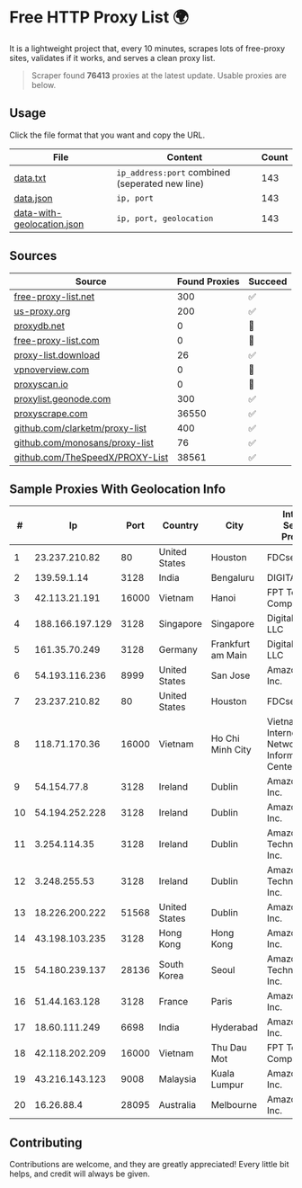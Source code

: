 
# Free HTTP Proxy List 🌍

It is a lightweight project that, every 10 minutes, scrapes lots of free-proxy sites, validates if it works, and serves a clean proxy list.


> Scraper found **76413** proxies at the latest update. Usable proxies are below.

## Usage

Click the file format that you want and copy the URL.


|File|Content|Count|
|----|-------|-----|
|[data.txt](https://raw.githubusercontent.com/themiralay/Proxy-List-World/master/data.txt)|`ip_address:port` combined (seperated new line)|143|
|[data.json](https://raw.githubusercontent.com/themiralay/Proxy-List-World/master/data.json)|`ip, port`|143|
|[data-with-geolocation.json](https://raw.githubusercontent.com/themiralay/Proxy-List-World/master/data-with-geolocation.json)|`ip, port, geolocation`|143|

## Sources

|Source|Found Proxies|Succeed|
|------|-------------|-------|
|[free-proxy-list.net](https://free-proxy-list.net)|300|✅|
|[us-proxy.org](https://www.us-proxy.org)|200|✅|
|[proxydb.net](http://proxydb.net)|0|🚫|
|[free-proxy-list.com](https://free-proxy-list.com/?page=&port=&type%5B%5D=http&type%5B%5D=https&up_time=0&search=Search)|0|🚫|
|[proxy-list.download](https://www.proxy-list.download/HTTP)|26|✅|
|[vpnoverview.com](https://vpnoverview.com/privacy/anonymous-browsing/free-proxy-servers)|0|🚫|
|[proxyscan.io](https://www.proxyscan.io)|0|🚫|
|[proxylist.geonode.com](https://proxylist.geonode.com/api/proxy-list?limit=300&page=1&sort_by=lastChecked&sort_type=desc&protocols=http,https)|300|✅|
|[proxyscrape.com](https://api.proxyscrape.com/v2/?request=displayproxies&protocol=http&timeout=10000&country=all&ssl=all&anonymity=all)|36550|✅|
|[github.com/clarketm/proxy-list](https://raw.githubusercontent.com/clarketm/proxy-list/master/proxy-list-raw.txt)|400|✅|
|[github.com/monosans/proxy-list](https://raw.githubusercontent.com/monosans/proxy-list/main/proxies/http.txt)|76|✅|
|[github.com/TheSpeedX/PROXY-List](https://raw.githubusercontent.com/TheSpeedX/PROXY-List/master/http.txt)|38561|✅|


## Sample Proxies With Geolocation Info

|#|Ip|Port|Country|City|Internet Service Provider|
|-|--|----|-------|----|-------------------------|
|1|23.237.210.82|80|United States|Houston|FDCservers.net|
|2|139.59.1.14|3128|India|Bengaluru|DIGITALOCEAN|
|3|42.113.21.191|16000|Vietnam|Hanoi|FPT Telecom Company|
|4|188.166.197.129|3128|Singapore|Singapore|DigitalOcean, LLC|
|5|161.35.70.249|3128|Germany|Frankfurt am Main|DigitalOcean, LLC|
|6|54.193.116.236|8999|United States|San Jose|Amazon.com, Inc.|
|7|23.237.210.82|80|United States|Houston|FDCservers.net|
|8|118.71.170.36|16000|Vietnam|Ho Chi Minh City|Vietnam Internet Network Information Center|
|9|54.154.77.8|3128|Ireland|Dublin|Amazon.com, Inc.|
|10|54.194.252.228|3128|Ireland|Dublin|Amazon.com, Inc.|
|11|3.254.114.35|3128|Ireland|Dublin|Amazon Technologies Inc.|
|12|3.248.255.53|3128|Ireland|Dublin|Amazon Technologies Inc.|
|13|18.226.200.222|51568|United States|Dublin|Amazon.com, Inc.|
|14|43.198.103.235|3128|Hong Kong|Hong Kong|Amazon.com, Inc.|
|15|54.180.239.137|28136|South Korea|Seoul|Amazon Technologies Inc.|
|16|51.44.163.128|3128|France|Paris|Amazon.com, Inc.|
|17|18.60.111.249|6698|India|Hyderabad|Amazon.com, Inc.|
|18|42.118.202.209|16000|Vietnam|Thu Dau Mot|FPT Telecom Company|
|19|43.216.143.123|9008|Malaysia|Kuala Lumpur|Amazon.com, Inc.|
|20|16.26.88.4|28095|Australia|Melbourne|Amazon.com, Inc.|



## Contributing

Contributions are welcome, and they are greatly appreciated! Every
little bit helps, and credit will always be given.

